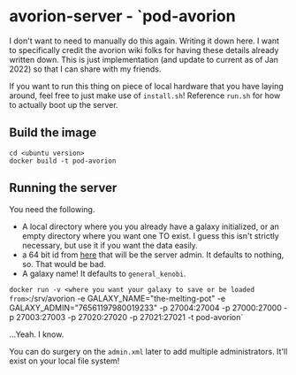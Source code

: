 # avorion-server - `pod-avorion

I don't want to need to manually do this again. Writing it down here. I want to specifically credit the avorion wiki folks for having these details already written down. This is just implementation (and update to current as of Jan 2022) so that I can share with my friends.

If you want to run this thing on piece of local hardware that you have laying around, feel free to just make use of `install.sh`! Reference `run.sh` for how to actually boot up the server.

## Build the image

```
cd <ubuntu version>
docker build -t pod-avorion
```

## Running the server

You need the following. 

- A local directory where you you already have a galaxy initialized, or an empty directory where you want one TO exist. I guess this isn't strictly necessary, but use it if you want the data easily.
- a 64 bit id from [here](https://steamid.io/) that will be the server admin. It defaults to nothing, so. That would be bad.
- A galaxy name! It defaults to `general_kenobi`.

`docker run -v <where you want your galaxy to save or be loaded from>`:/srv/avorion -e GALAXY_NAME="the-melting-pot" -e GALAXY_ADMIN="76561197980019233" -p 27004:27004 -p 27000:27000 -p 27003:27003 -p 27020:27020 -p 27021:27021 -t pod-avorion`

...Yeah. I know.

You can do surgery on the `admin.xml` later to add multiple administrators. It'll exist on your local file system!